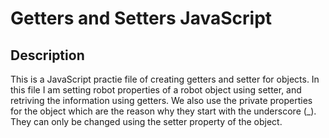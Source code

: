 # Getters and Setters JavaScript

## Description

This is a JavaScript practie file of creating getters and setter for objects. In this file I am setting robot properties of a robot object using setter, and retriving the information using getters. We also use the private properties for the object which are the reason why they start with the underscore (\_). They can only be changed using the setter property of the object.
